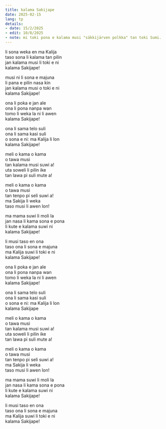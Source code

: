 ```yaml
---
title: kalama Sakijape
date: 2025-02-15
lang: tp
details:
- date: 15/2/2025
- edit: 10/8/2025
- note: mi toki pona e kalama musi "säkkijärven polkka" tan toki Sumi.
---
```


li sona weka en ma Kalija  
taso sona li kalama tan pilin  
jan kalama musi li toki e ni  
kalama Sakijape!  

musi ni li sona e majuna  
li pana e pilin nasa kin  
jan kalama musi o toki e ni  
kalama Sakijape!  

ona li poka e jan ale  
ona li pona nanpa wan  
tomo li weka la ni li awen  
kalama Sakijape!  

ona li sama telo suli  
ona li sama kasi suli  
o sona e ni: ma Kalija li lon  
kalama Sakijape!  

meli o kama o kama  
o tawa musi  
tan kalama musi suwi a!  
uta soweli li pilin ike  
tan lawa pi suli mute a!  

meli o kama o kama  
o tawa musi  
tan tenpo pi seli suwi a!  
ma Sakija li weka  
taso musi li awen lon!  

ma mama suwi li moli la  
jan nasa li kama sona e pona  
li kute e kalama suwi ni  
kalama Sakijape!  

li musi taso en ona  
taso ona li sona e majuna  
ma Kalija suwi li toki e ni  
kalama Sakijape!  

ona li poka e jan ale  
ona li pona nanpa wan  
tomo li weka la ni li awen  
kalama Sakijape!  

ona li sama telo suli  
ona li sama kasi suli  
o sona e ni: ma Kalija li lon  
kalama Sakijape  

meli o kama o kama  
o tawa musi  
tan kalama musi suwi a!  
uta soweli li pilin ike  
tan lawa pi suli mute a!  

meli o kama o kama  
o tawa musi  
tan tenpo pi seli suwi a!  
ma Sakija li weka  
taso musi li awen lon!  

ma mama suwi li moli la  
jan nasa li kama sona e pona  
li kute e kalama suwi ni  
kalama Sakijape!  

li musi taso en ona  
taso ona li sona e majuna  
ma Kalija suwi li toki e ni  
kalama Sakijape!

